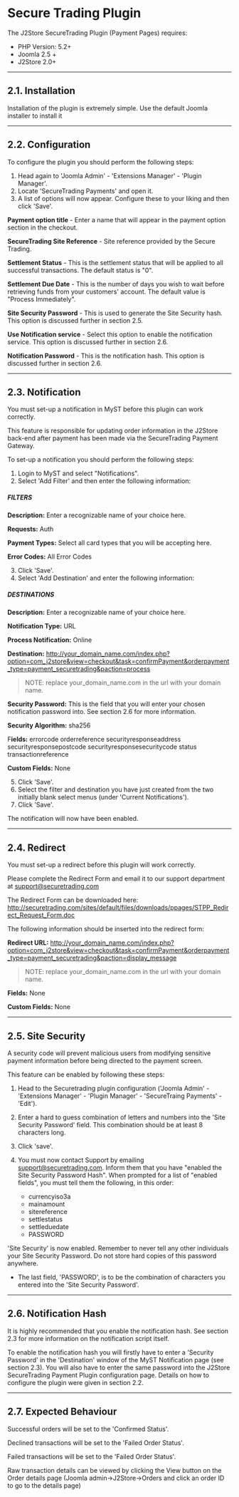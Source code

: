 # Secure Trading Plugin

The J2Store SecureTrading Plugin (Payment Pages) requires:

* PHP Version: 5.2+
* Joomla 2.5 +
* J2Store 2.0+


-----------------
2.1. Installation
-----------------

Installation of the plugin is extremely simple.
Use the default Joomla installer to install it
 
-------------------
2.2. Configuration
-------------------

To configure the plugin you should perform the following steps:

1. Head again to 'Joomla Admin' - 'Extensions Manager' - 'Plugin Manager'.
2. Locate 'SecureTrading Payments' and open it.
3. A list of options will now appear.  Configure these to your liking and then click 'Save'.

**Payment option title** - Enter a name that will appear in the payment option section in the checkout.

**SecureTrading Site Reference** - Site reference provided by the Secure Trading. 

**Settlement Status** - This is the settlement status that will be applied to all successful transactions.  The default status is "0".

**Settlement Due Date** - This is the number of days you wish to wait before retrieving funds from your customers' account.  The default value is "Process Immediately".

**Site Security Password** - This is used to generate the Site Security hash.  This option is discussed further in section 2.5.

**Use Notification service** - Select this option to enable the notification service.  This option is discussed further in section 2.6.

**Notification Password** - This is the notification hash.  This option is discussed further in section 2.6.

------------------
2.3.  Notification
------------------

You must set-up  a notification in MyST before this plugin can work correctly.

This feature is responsible for updating order information in the J2Store back-end after payment has been made via the SecureTrading Payment Gateway.

To set-up a notification you should perform the following steps:

1. Login to MyST and select "Notifications".
2. Select 'Add Filter' and then enter the following information:

##### FILTERS

  **Description:** Enter a recognizable name of your choice here.

  **Requests:** Auth

  **Payment Types:** Select all card types that you will be accepting here.

  **Error Codes:** All Error Codes

3. Click 'Save'.
4. Select 'Add Destination' and enter the following information:

##### DESTINATIONS

  **Description:** Enter a recognizable name of your choice here.

  **Notification Type:** URL

  **Process Notification:** Online

  **Destination:** http://your_domain_name.com/index.php?option=com_j2store&view=checkout&task=confirmPayment&orderpayment_type=payment_securetrading&paction=process

>NOTE: replace your_domain_name.com in the url with your domain name.

  **Security Password:**
     This is the field that you will enter your chosen notification password into.  See section 2.6 for more information.

  **Security Algorithm:**
     sha256

  F**ields:**
     errorcode
     orderreference
     securityresponseaddress
     securityresponsepostcode
     securityresponsesecuritycode
     status
     transactionreference

  **Custom Fields:**
     None

5. Click 'Save'.
6. Select the filter and destination you have just created from the two initially blank select menus (under 'Current Notifications').
7. Click 'Save'.

The notification will now have been enabled.

-------------
2.4. Redirect
-------------

You must set-up a redirect before this plugin will work correctly.

Please complete the Redirect Form and email it to our support department at support@securetrading.com

The Redirect Form can be downloaded here: http://securetrading.com/sites/default/files/downloads/ppages/STPP_Redirect_Request_Form.doc

The following information should be inserted into the redirect form:

**Redirect URL:**
    http://your_domain_name.com/index.php?option=com_j2store&view=checkout&task=confirmPayment&orderpayment_type=payment_securetrading&paction=display_message
>NOTE: replace your_domain_name.com in the url with your domain name.
	
**Fields:** None

**Custom Fields:** None

------------------
2.5. Site Security
------------------

A security code will prevent malicious users from modifying sensitive payment information before being directed to the payment screen.

This feature can be enabled by following these steps:

1. Head to the Securetrading plugin configuration ('Joomla Admin' - 'Extensions Manager' - 'Plugin Manager' - 'SecureTraing Payments'  - 'Edit').
2. Enter a hard to guess combination of letters and numbers into the 'Site Security Password' field.  This combination should be at least 8 characters long.
3. Click 'save'.
4. You must now contact Support by emailing support@securetrading.com.  Inform them that you have "enabled the Site Security Password Hash".  When prompted for a list of "enabled fields", you must tell them
the following, in this order:

    * currencyiso3a
    * mainamount
    * sitereference
    * settlestatus
    * settleduedate
    * PASSWORD

'Site Security' is now enabled.  Remember to never tell any other individuals your Site Security Password.  Do not store hard copies of this password anywhere.

* The last field, 'PASSWORD', is to be the combination of characters you entered into the 'Site Security Password'.

----------------------
2.6. Notification Hash
----------------------

It is highly recommended that you enable the notification hash.  See section 2.3 for more information on the notification script itself.

To enable the notification hash you will firstly have to enter a 'Security Password' in the 'Destination' window of the MyST Notification page (see section 2.3).
You will also have to enter the same password into the J2Store SecureTrading Payment Plugin configuration page.  Details on how to configure the plugin were given in section 2.2.

-----------------------
2.7. Expected Behaviour
-----------------------

Successful orders will be set to the 'Confirmed Status'.

Declined transactions will be set to the 'Failed Order Status'.

Failed transactions will be set to the 'Failed Order Status'.

Raw transaction details can be viewed by clicking the View button on the Order details page (Joomla admin->J2Store->Orders and click an order ID to go to the details page)
